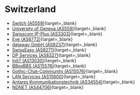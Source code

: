 # Switzerland

- [Switch (AS559)](http://www.switch.ch/cgi-bin/network/nph-traceroute){target=_blank}
- [University of Geneva (AS559)](http://www.unige.ch/cgi-bin/people/hugen/trace){target=_blank}
- [Swisscom IP-Plus (AS3303)](https://my.ip-plus.net/tools/traceroute/internal/index.en.mpl){target=_blank}
- [Eye (AS6772)](http://www.eye.ch/cgi-bin/nph-traceroute){target=_blank}
- [dataway GmbH (AS8237)](https://secure.dataway.ch/dw/traceroute){target=_blank}
- [SwissEasy (AS8271)](http://www.swisseasy.net/support.php?id=trace){target=_blank}
- [DP Services (AS8327)](http://traceroute.deckpoint.ch/){target=_blank}
- [Init7 (AS13030)](http://www.init7.net/support/traceroute.php){target=_blank}
- [BBoxBBS (AS15576)](http://www.bbox.ch/default.asp?m=15){target=_blank}
- [Gothic-Chat-Community (AS15576)](http://www.gothic-chat-community.net/cgi-bin/jack/index.cgi){target=_blank}
- [LAN Services (AS15600)](http://idis.lan.ch/?traceroute){target=_blank}
- [Antares Kommunikationstechnik (AS34554)](http://www.antanet.ch/traceroute.php){target=_blank}
- [NDNET (AS44706)](http://as44706.net/7-0-Traceroute.html){target=_blank}
